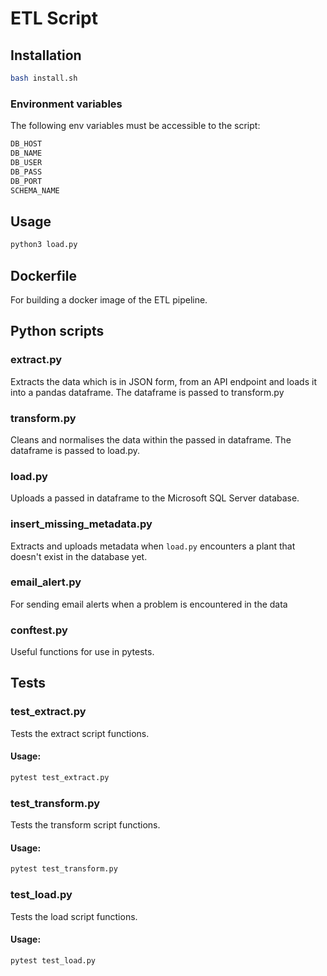 # ETL Script
## Installation

```sh
bash install.sh
```
### Environment variables

The following env variables must be accessible to the script:
```sh
DB_HOST
DB_NAME
DB_USER
DB_PASS
DB_PORT
SCHEMA_NAME
```
## Usage

```sh
python3 load.py
```

## Dockerfile

For building a docker image of the ETL pipeline.

## Python scripts

### extract.py

Extracts the data which is in JSON form, from an API endpoint and loads it into a pandas dataframe. The dataframe is passed to transform.py

### transform.py

Cleans and normalises the data within the passed in dataframe. The dataframe is passed to load.py.

### load.py

Uploads a passed in dataframe to the Microsoft SQL Server database.

### insert_missing_metadata.py

Extracts and uploads metadata when `load.py` encounters a plant that doesn't exist in the database yet.

### email_alert.py

For sending email alerts when a problem is encountered in the data

### conftest.py

Useful functions for use in pytests.

## Tests

### test_extract.py

Tests the extract script functions.

#### Usage:
```sh
pytest test_extract.py
```

### test_transform.py

Tests the transform script functions.

#### Usage:
```sh
pytest test_transform.py
```

### test_load.py
Tests the load script functions.

#### Usage:
```sh
pytest test_load.py
```